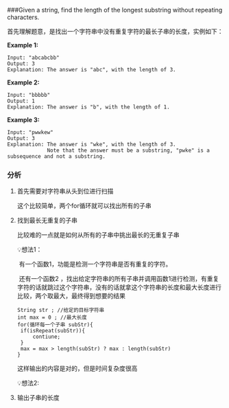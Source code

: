 ###Given a string, find the length of the longest substring without repeating characters.

首先理解题意，是找出一个字符串中没有重复字符的最长子串的长度，实例如下：

**Example 1:**

```
Input: "abcabcbb"
Output: 3 
Explanation: The answer is "abc", with the length of 3. 
```

**Example 2:**

```
Input: "bbbbb"
Output: 1
Explanation: The answer is "b", with the length of 1.
```

**Example 3:**

```
Input: "pwwkew"
Output: 3
Explanation: The answer is "wke", with the length of 3. 
             Note that the answer must be a substring, "pwke" is a subsequence and not a substring.
```



### 分析

1. 首先需要对字符串从头到位进行扫描

   这个比较简单，两个for循环就可以找出所有的子串

2. 找到最长无重复的子串

   比较难的一点就是如何从所有的子串中挑出最长的无重复子串

   💡想法1：

   ​		有一个函数1，功能是检测一个字符串是否有重复的字符。

   ​		还有一个函数2 ，找出给定字符串的所有子串并调用函数1进行检测，有重复字符的话就跳过这个字符串，没有的话就拿这个字符串的长度和最大长度进行比较，两个取最大，最终得到想要的结果

   ```
   String str ; //给定的目标字符串
   int max = 0 ; //最大长度
   for(循环每一个子串 subStr){
   	if(isRepeat(subStr)){
   		contiune;
   	}
   	max = max > length(subStr) ? max : length(subStr)
   }
   ```

   这样输出的内容是对的，但是时间复杂度很高

   

   💡想法2:

   

   

3. 输出子串的长度